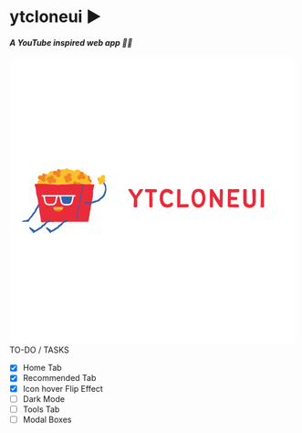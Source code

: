 # ytcloneui ▶
#### *A YouTube inspired web app 👩‍💻*
![cover](img/YTCLONEUI.png)
TO-DO / TASKS 
- [x] Home Tab 
- [x] Recommended Tab
- [x] Icon hover Flip Effect
- [ ] Dark Mode 
- [ ] Tools Tab
- [ ] Modal Boxes

